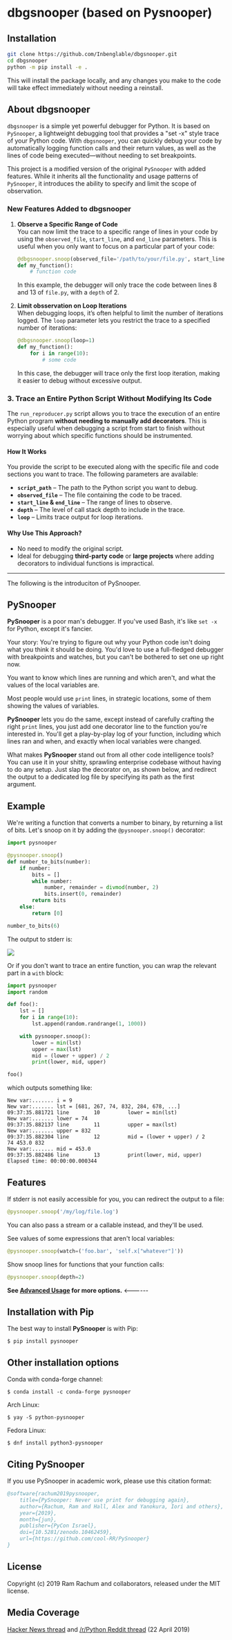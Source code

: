 # dbgsnooper (based on Pysnooper)

## Installation

```bash
git clone https://github.com/Inbenglable/dbgsnooper.git
cd dbgsnooper
python -m pip install -e .
```

This will install the package locally, and any changes you make to the code will take effect immediately without needing a reinstall.


## About dbgsnooper

`dbgsnooper` is a simple yet powerful debugger for Python. It is based on `PySnooper`, a lightweight debugging tool that provides a "set -x" style trace of your Python code. With `dbgsnooper`, you can quickly debug your code by automatically logging function calls and their return values, as well as the lines of code being executed—without needing to set breakpoints.

This project is a modified version of the original `PySnooper` with added features. While it inherits all the functionality and usage patterns of `PySnooper`, it introduces the ability to specify and limit the scope of observation.

### New Features Added to dbgsnooper

1. **Observe a Specific Range of Code**  
   You can now limit the trace to a specific range of lines in your code by using the `observed_file`, `start_line`, and `end_line` parameters. This is useful when you only want to focus on a particular part of your code:

   ```python
   @dbgsnooper.snoop(observed_file='/path/to/your/file.py', start_line=8, end_line=13, depth=2)
   def my_function():
       # function code
   ```

   In this example, the debugger will only trace the code between lines 8 and 13 of `file.py`, with a `depth` of 2.

2. **Limit obsservation on Loop Iterations**  
   When debugging loops, it’s often helpful to limit the number of iterations logged. The `loop` parameter lets you restrict the trace to a specified number of iterations:

   ```python
   @dbgsnooper.snoop(loop=1)
   def my_function():
       for i in range(10):
           # some code
   ```

   In this case, the debugger will trace only the first loop iteration, making it easier to debug without excessive output.


### 3. **Trace an Entire Python Script Without Modifying Its Code**  

The `run_reproducer.py` script allows you to trace the execution of an entire Python program **without needing to manually add decorators**. This is especially useful when debugging a script from start to finish without worrying about which specific functions should be instrumented.  

#### **How It Works**  

You provide the script to be executed along with the specific file and code sections you want to trace. The following parameters are available:

- **`script_path`** – The path to the Python script you want to debug.  
- **`observed_file`** – The file containing the code to be traced.  
- **`start_line` & `end_line`** – The range of lines to observe.  
- **`depth`** – The level of call stack depth to include in the trace.  
- **`loop`** – Limits trace output for loop iterations.  

#### **Why Use This Approach?**  
- No need to modify the original script.  
- Ideal for debugging **third-party code** or **large projects** where adding decorators to individual functions is impractical.   


---

The following is the introduciton of PySnooper.

## PySnooper
**PySnooper** is a poor man's debugger. If you've used Bash, it's like `set -x` for Python, except it's fancier.

Your story: You're trying to figure out why your Python code isn't doing what you think it should be doing. You'd love to use a full-fledged debugger with breakpoints and watches, but you can't be bothered to set one up right now.

You want to know which lines are running and which aren't, and what the values of the local variables are.

Most people would use `print` lines, in strategic locations, some of them showing the values of variables.

**PySnooper** lets you do the same, except instead of carefully crafting the right `print` lines, you just add one decorator line to the function you're interested in. You'll get a play-by-play log of your function, including which lines ran and   when, and exactly when local variables were changed.

What makes **PySnooper** stand out from all other code intelligence tools? You can use it in your shitty, sprawling enterprise codebase without having to do any setup. Just slap the decorator on, as shown below, and redirect the output to a dedicated log file by specifying its path as the first argument.

## Example

We're writing a function that converts a number to binary, by returning a list of bits. Let's snoop on it by adding the `@pysnooper.snoop()` decorator:

```python
import pysnooper

@pysnooper.snoop()
def number_to_bits(number):
    if number:
        bits = []
        while number:
            number, remainder = divmod(number, 2)
            bits.insert(0, remainder)
        return bits
    else:
        return [0]

number_to_bits(6)
```
The output to stderr is:

![](https://i.imgur.com/TrF3VVj.jpg)

Or if you don't want to trace an entire function, you can wrap the relevant part in a `with` block:

```python
import pysnooper
import random

def foo():
    lst = []
    for i in range(10):
        lst.append(random.randrange(1, 1000))

    with pysnooper.snoop():
        lower = min(lst)
        upper = max(lst)
        mid = (lower + upper) / 2
        print(lower, mid, upper)

foo()
```

which outputs something like:

```
New var:....... i = 9
New var:....... lst = [681, 267, 74, 832, 284, 678, ...]
09:37:35.881721 line        10         lower = min(lst)
New var:....... lower = 74
09:37:35.882137 line        11         upper = max(lst)
New var:....... upper = 832
09:37:35.882304 line        12         mid = (lower + upper) / 2
74 453.0 832
New var:....... mid = 453.0
09:37:35.882486 line        13         print(lower, mid, upper)
Elapsed time: 00:00:00.000344
```

## Features

If stderr is not easily accessible for you, you can redirect the output to a file:

```python
@pysnooper.snoop('/my/log/file.log')
```

You can also pass a stream or a callable instead, and they'll be used.

See values of some expressions that aren't local variables:

```python
@pysnooper.snoop(watch=('foo.bar', 'self.x["whatever"]'))
```

Show snoop lines for functions that your function calls:

```python
@pysnooper.snoop(depth=2)
```

**See [Advanced Usage](https://github.com/cool-RR/PySnooper/blob/master/ADVANCED_USAGE.md) for more options.** <------


## Installation with Pip

The best way to install **PySnooper** is with Pip:

```console
$ pip install pysnooper
```

## Other installation options

Conda with conda-forge channel:

```console
$ conda install -c conda-forge pysnooper
```

Arch Linux:

```console
$ yay -S python-pysnooper
```

Fedora Linux:

```console
$ dnf install python3-pysnooper
```


## Citing PySnooper

If you use PySnooper in academic work, please use this citation format:

```bibtex
@software{rachum2019pysnooper,
    title={PySnooper: Never use print for debugging again},
    author={Rachum, Ram and Hall, Alex and Yanokura, Iori and others},
    year={2019},
    month={jun},
    publisher={PyCon Israel},
    doi={10.5281/zenodo.10462459},
    url={https://github.com/cool-RR/PySnooper}
}
```


## License

Copyright (c) 2019 Ram Rachum and collaborators, released under the MIT license.


## Media Coverage

[Hacker News thread](https://news.ycombinator.com/item?id=19717786)
and [/r/Python Reddit thread](https://www.reddit.com/r/Python/comments/bg0ida/pysnooper_never_use_print_for_debugging_again/) (22 April 2019)
